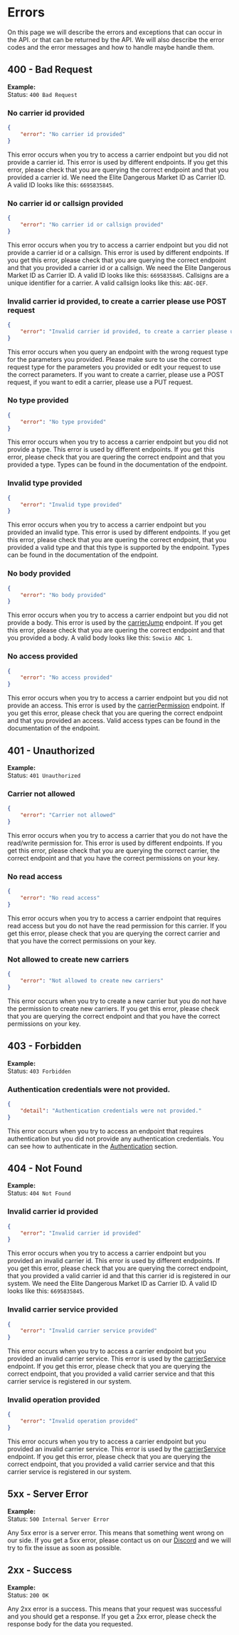 # Errors

On this page we will describe the errors and exceptions that can occur in the API. or that can be returned by the API.
We will also describe the error codes and the error messages and how to handle maybe handle them.

## 400 - Bad Request
**Example:**<br>
Status: `400 Bad Request`
### No carrier id provided
```json
{
    "error": "No carrier id provided"
}
```

This error occurs when you try to access a carrier endpoint but you did not provide a carrier id. This error is used by different endpoints. If you get this error, please check that you are querying the correct endpoint and that you provided a carrier id. We need the Elite Dangerous Market ID as Carrier ID. A valid ID looks like this: `6695835845`.

### No carrier id or callsign provided
```json
{
    "error": "No carrier id or callsign provided"
}
```

This error occurs when you try to access a carrier endpoint but you did not provide a carrier id or a callsign. This error is used by different endpoints. If you get this error, please check that you are querying the correct endpoint and that you provided a carrier id or a callsign. We need the Elite Dangerous Market ID as Carrier ID. A valid ID looks like this: `6695835845`. Callsigns are a unique identifier for a carrier. A valid callsign looks like this: `ABC-DEF`.

### Invalid carrier id provided, to create a carrier please use POST request
```json
{
    "error": "Invalid carrier id provided, to create a carrier please use POST request"
}
```

This error occurs when you query an endpoint with the wrong request type for the parameters you provided. Please make sure to use the correct request type for the parameters you provided or edit your request to use the correct parameters. If you want to create a carrier, please use a POST request, if you want to edit a carrier, please use a PUT request.

### No type provided
```json
{
    "error": "No type provided"
}
```

This error occurs when you try to access a carrier endpoint but you did not provide a type. This error is used by different endpoints. If you get this error, please check that you are quering the correct endpoint and that you provided a type. Types can be found in the documentation of the endpoint.

### Invalid type provided
```json
{
    "error": "Invalid type provided"
}
```

This error occurs when you try to access a carrier endpoint but you provided an invalid type. This error is used by different endpoints. If you get this error, please check that you are quering the correct endpoint, that you provided a valid type and that this type is supported by the endpoint. Types can be found in the documentation of the endpoint.

### No body provided
```json
{
    "error": "No body provided"
}
```

This error occurs when you try to access a carrier endpoint but you did not provide a body. This error is used by the [carrierJump](/api/connector/#put-carrierjump) endpoint. If you get this error, please check that you are quering the correct endpoint and that you provided a body. A valid body looks like this: `Sowiio ABC 1`.

### No access provided
```json
{
    "error": "No access provided"
}
```

This error occurs when you try to access a carrier endpoint but you did not provide an access. This error is used by the [carrierPermission](/api/connector/#put-carrierpermission) endpoint. If you get this error, please check that you are quering the correct endpoint and that you provided an access. Valid access types can be found in the documentation of the endpoint.




## 401 - Unauthorized
**Example:**<br>
Status: `401 Unauthorized`
### Carrier not allowed
```json
{
    "error": "Carrier not allowed"
}
```

This error occurs when you try to access a carrier that you do not have the read/write permission for. This error is used by different endpoints. If you get this error, please check that you are querying the correct carrier, the correct endpoint and that you have the correct permissions on your key.

### No read access
```json
{
    "error": "No read access"
}
```

This error occurs when you try to access a carrier endpoint that requires read access but you do not have the read permission for this carrier. If you get this error, please check that you are querying the correct carrier and that you have the correct permissions on your key.

### Not allowed to create new carriers
```json
{
    "error": "Not allowed to create new carriers"
}
```

This error occurs when you try to create a new carrier but you do not have the permission to create new carriers. If you get this error, please check that you are querying the correct endpoint and that you have the correct permissions on your key.

## 403 - Forbidden
**Example:**<br>
Status: `403 Forbidden`
### Authentication credentials were not provided.
```json
{
    "detail": "Authentication credentials were not provided."
}
```

This error occurs when you try to access an endpoint that requires authentication but you did not provide any authentication credentials.
You can see how to authenticate in the [Authentication](/api/authentication/#authentication) section.

## 404 - Not Found
**Example:**<br>
Status: `404 Not Found`
### Invalid carrier id provided
```json
{
    "error": "Invalid carrier id provided"
}
```

This error occurs when you try to access a carrier endpoint but you provided an invalid carrier id. This error is used by different endpoints. If you get this error, please check that you are querying the correct endpoint, that you provided a valid carrier id and that this carrier id is registered in our system. We need the Elite Dangerous Market ID as Carrier ID. A valid ID looks like this: `6695835845`.

### Invalid carrier service provided
```json
{
    "error": "Invalid carrier service provided"
}
```

This error occurs when you try to access a carrier endpoint but you provided an invalid carrier service. This error is used by the [carrierService](/api/connector/#put-carrierservice) endpoint. If you get this error, please check that you are querying the correct endpoint, that you provided a valid carrier service and that this carrier service is registered in our system. 

### Invalid operation provided
```json
{
    "error": "Invalid operation provided"
}
```

This error occurs when you try to access a carrier endpoint but you provided an invalid carrier service. This error is used by the [carrierService](/api/connector/#put-carrierservice) endpoint. If you get this error, please check that you are querying the correct endpoint, that you provided a valid carrier service and that this carrier service is registered in our system. 


## 5xx - Server Error
**Example:**<br>
Status: `500 Internal Server Error`

Any 5xx error is a server error. This means that something went wrong on our side. If you get a 5xx error, please contact us on our [Discord](https://discord.gg/E4Q8NdjvsW) and we will try to fix the issue as soon as possible.

## 2xx - Success
**Example:**<br>
Status: `200 OK`

Any 2xx error is a success. This means that your request was successful and you should get a response. If you get a 2xx error, please check the response body for the data you requested.

